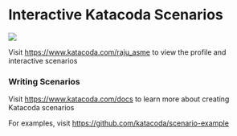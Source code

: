# Interactive Katacoda Scenarios

[![](http://shields.katacoda.com/katacoda/raju_asme/count.svg)](https://www.katacoda.com/raju_asme "Get your profile on Katacoda.com")

Visit https://www.katacoda.com/raju_asme to view the profile and interactive scenarios

### Writing Scenarios
Visit https://www.katacoda.com/docs to learn more about creating Katacoda scenarios

For examples, visit https://github.com/katacoda/scenario-example
